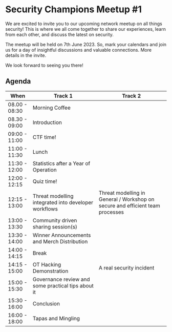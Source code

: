 # Security Champions Meetup #1 

We are excited to invite you to our upcoming network meetup on all things security! This is where we all come together to share our experiences, learn from each other, and discuss the latest on security.

The meetup will be held on 7th June 2023. So, mark your calendars and join us for a day of insightful discussions and valuable connections. More details in the invite.

We look forward to seeing you there!


## Agenda

| **When** | **Track 1** | **Track 2** |
|---|---|---|
| 08.00 - 08:30 | Morning Coffee ||
| 08.30 - 09:00 | Introduction ||
| 09:00 - 11:00 | CTF time! ||
| 11:00 - 11:30 | Lunch ||
| 11:30 - 12:00 | Statistics after a Year of Operation ||
| 12:00 - 12:15 | Quiz time! ||
| 12:15 - 13:00 | Threat modelling integrated into developer workflows | Threat modelling in General / Workshop on secure and efficient team processes |
| 13:00 - 13:30 | Community driven sharing session(s) ||
| 13:30 - 14:00 | Winner Announcements and Merch Distribution ||
| 14:00 - 14:15 | Break ||
| 14:15 - 15:00 | OT Hacking Demonstration | A real security incident |
| 15:00 - 15:30 | Governance review and some practical tips about it ||
| 15:30 - 16:00 | Conclusion ||
| 16:00 - 18:00 | Tapas and Mingling ||